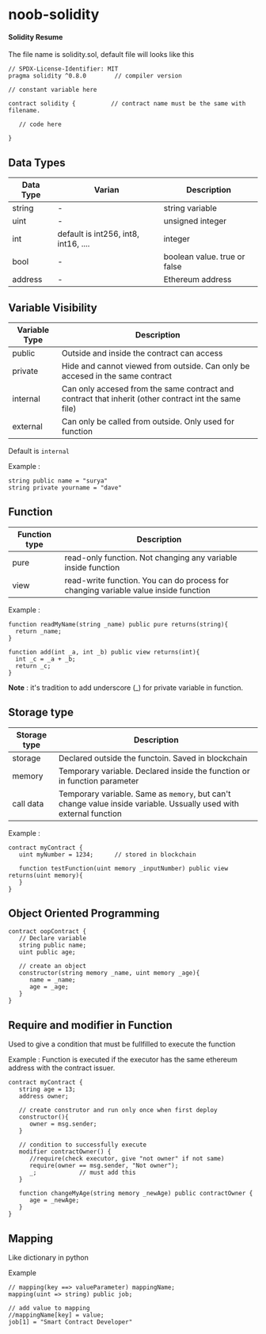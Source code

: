 # noob-solidity
#### Solidity Resume

The file name is solidity.sol, default file will looks like this
```
// SPDX-License-Identifier: MIT
pragma solidity ^0.8.0        // compiler version

// constant variable here

contract solidity {          // contract name must be the same with filename.

   // code here

}
```

## Data Types
| Data Type | Varian | Description|
|---|---|---|
|string| - | string variable |
| uint | - | unsigned integer |
| int | default is int256, int8, int16, .... | integer |
| bool | - | boolean value. true or false |
| address | - | Ethereum address |


## Variable Visibility
| Variable Type | Description |
|---|---|
| public | Outside and inside the contract can access |
| private | Hide and cannot viewed from outside. Can only be accesed in the same contract |
| internal | Can only accesed from the same contract and contract that inherit (other contract int the same file) |
| external | Can only be called from outside. Only used for function |

Default is `internal`

Example :
```
string public name = "surya"
string private yourname = "dave"
```

## Function 
| Function type | Description |
|---|---|
| pure | read-only function. Not changing any variable inside function |
| view | read-write function. You can do process for changing variable value inside function |

Example :
```
function readMyName(string _name) public pure returns(string){
  return _name;
}

function add(int _a, int _b) public view returns(int){
  int _c = _a + _b;
  return _c;
}
```

**Note** : it's tradition to add underscore (_) for private variable in function.


## Storage type
| Storage type | Description |
|---|---|
| storage | Declared outside the functoin. Saved in blockchain |
| memory | Temporary variable. Declared inside the function or in function parameter |
| call data | Temporary variable. Same as `memory`, but can't change value inside variable. Ussually used with external function |

Example : 
```
contract myContract {
   uint myNumber = 1234;      // stored in blockchain

   function testFunction(uint memory _inputNumber) public view returns(uint memory){
   }
}
```

## Object Oriented Programming
```
contract oopContract {
   // Declare variable
   string public name;
   uint public age;

   // create an object
   constructor(string memory _name, uint memory _age){
      name = _name;
      age = _age;
   }
}
```

## Require and modifier in Function
Used to give a condition that must be fullfilled to execute the function

Example : 
Function is executed if the executor has the same ethereum address with the contract issuer.

```
contract myContract {
   string age = 13;
   address owner;

   // create construtor and run only once when first deploy
   constructor(){
      owner = msg.sender;
   }

   // condition to successfully execute
   modifier contractOwner() {
      //require(check executor, give "not owner" if not same)
      require(owner == msg.sender, "Not owner");
      _;            // must add this
   }

   function changeMyAge(string memory _newAge) public contractOwner {
      age = _newAge;
   }
}
```

## Mapping

Like dictionary in python

Example
```
// mapping(key ==> valueParameter) mappingName;
mapping(uint => string) public job;

// add value to mapping
//mappingName[key] = value;
job[1] = "Smart Contract Developer"

```






















